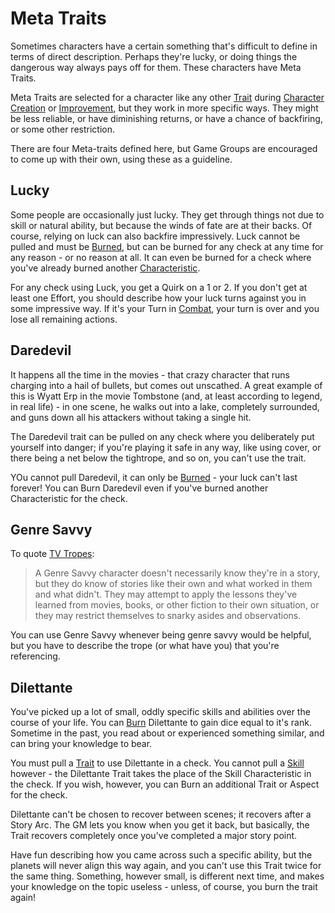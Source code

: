 # Meta Traits

Sometimes characters have a certain something that's difficult to define in terms of direct description. Perhaps they're lucky, or doing things the dangerous way always pays off for them. These characters have Meta Traits.

Meta Traits are selected for a character like any other [Trait](Traits.md) during [Character Creation](CCSummary.md) or [Improvement](Advancement.md), but they work in more specific ways. They might be less reliable, or have diminishing returns, or have a chance of backfiring, or some other restriction.

There are four Meta-traits defined here, but Game Groups are encouraged to come up with their own, using these as a guideline.

## Lucky

Some people are occasionally just lucky. They get through things not due to skill or natural ability, but because the winds of fate are at their backs. Of course, relying on luck can also backfire impressively. Luck cannot be pulled and must be [Burned](Burn.md), but can be burned for any check at any time for any reason - or no reason at all. It can even be burned for a check where you've already burned another [Characteristic](Characteristic.md).

For any check using Luck, you get a Quirk on a 1 or 2. If you don't get at least one Effort, you should describe how your luck turns against you in some impressive way. If it's your Turn in [Combat](Combat.md), your turn is over and you lose all remaining actions.

## Daredevil

It happens all the time in the movies - that crazy character that runs charging into a hail of bullets, but comes out unscathed. A great example of this is Wyatt Erp in the movie Tombstone (and, at least according to legend, in real life) - in one scene, he walks out into a lake, completely surrounded, and guns down all his attackers without taking a single hit.

The Daredevil trait can be pulled on any check where you deliberately put yourself into danger; if you're playing it safe in any way, like using cover, or there being a net below the tightrope, and so on, you can't use the trait.

YOu cannot pull Daredevil, it can only be [Burned](Burn.md) - your luck can't last forever! You can Burn Daredevil even if you've burned another Characteristic for the check.

## Genre Savvy

To quote [TV Tropes](https://tvtropes.org/pmwiki/pmwiki.php/Main/GenreSavvy):

> A Genre Savvy character doesn't necessarily know they're in a story, but they do know of stories like their own and what worked in them and what didn't. They may attempt to apply the lessons they've learned from movies, books, or other fiction to their own situation, or they may restrict themselves to snarky asides and observations.

You can use Genre Savvy whenever being genre savvy would be helpful, but you have to describe the trope (or what have you) that you're referencing.

## Dilettante

You've picked up a lot of small, oddly specific skills and abilities over the course of your life. You can [Burn](Burn.md) Dilettante to gain dice equal to it's rank. Sometime in the past, you read about or experienced something similar, and can bring your knowledge to bear.

You must pull a [Trait](Traits.md) to use Dilettante in a check. You cannot pull a [Skill](Skills.md)  however - the Dilettante Trait takes the place of the Skill Characteristic in the check. If you wish, however, you can Burn an additional Trait or Aspect for the check.

Dilettante can't be chosen to recover between scenes; it recovers after a Story Arc. The GM lets you know when you get it back, but basically, the Trait recovers completely once you've completed a major story point.

Have fun describing how you came across such a specific ability, but the planets will never align this way again, and you can't use this Trait twice for the same thing. Something, however small, is different next time, and makes your knowledge on the topic useless - unless, of course, you burn the trait again!
